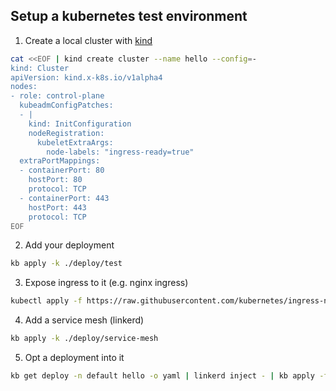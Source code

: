 ## Setup a kubernetes test environment

1. Create a local cluster with [kind](https://kind.sigs.k8s.io/docs/user/quick-start/)
```bash
cat <<EOF | kind create cluster --name hello --config=-
kind: Cluster
apiVersion: kind.x-k8s.io/v1alpha4
nodes:
- role: control-plane
  kubeadmConfigPatches:
  - |
    kind: InitConfiguration
    nodeRegistration:
      kubeletExtraArgs:
        node-labels: "ingress-ready=true"
  extraPortMappings:
  - containerPort: 80
    hostPort: 80
    protocol: TCP
  - containerPort: 443
    hostPort: 443
    protocol: TCP
EOF
```

2. Add your deployment
```bash
kb apply -k ./deploy/test
```

3. Expose ingress to it (e.g. nginx ingress)
```bash
kubectl apply -f https://raw.githubusercontent.com/kubernetes/ingress-nginx/main/deploy/static/provider/kind/deploy.yaml
```

4. Add a service mesh (linkerd)
```bash
kb apply -k ./deploy/service-mesh
```

5. Opt a deployment into it
```bash
kb get deploy -n default hello -o yaml | linkerd inject - | kb apply -f -
```